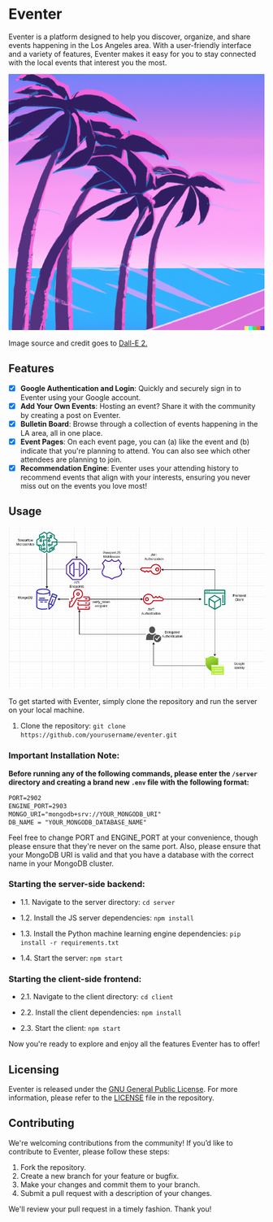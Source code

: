 # Eventer
Eventer is a platform designed to help you discover, organize, and share events happening in the Los Angeles area. With a user-friendly interface and a variety of features, Eventer makes it easy for you to stay connected with the local events that interest you the most.

![](/client/public/android-chrome-512x512.png)

Image source and credit goes to [Dall-E 2.](https://labs.openai.com/)

## Features

- [x] **Google Authentication and Login**: Quickly and securely sign in to Eventer using your Google account.
- [x] **Add Your Own Events**: Hosting an event? Share it with the community by creating a post on Eventer.
- [x] **Bulletin Board**: Browse through a collection of events happening in the LA area, all in one place.
- [x] **Event Pages**: On each event page, you can (a) like the event and (b) indicate that you're planning to attend. You can also see which other attendees are planning to join.
- [x] **Recommendation Engine**: Eventer uses your attending history to recommend events that align with your interests, ensuring you never miss out on the events you love most!

## Usage

![alt text](https://github.com/konstantintzt/eventer/blob/main/blockdiagram.png)

To get started with Eventer, simply clone the repository and run the server on your local machine.
1. Clone the repository: `git clone https://github.com/yourusername/eventer.git`

### **Important Installation Note:**
**Before running any of the following commands, please enter the `/server` directory and creating a brand new `.env` file with the following format:**

```.env
PORT=2902
ENGINE_PORT=2903   
MONGO_URI="mongodb+srv://YOUR_MONGODB_URI"
DB_NAME = "YOUR_MONGODB_DATABASE_NAME"
```

Feel free to change PORT and ENGINE_PORT at your convenience, though please ensure that they're never on the same port. Also, please ensure that your MongoDB URI is valid and that you have a database with the correct name in your MongoDB cluster.

### Starting the server-side backend:
- 1.1. Navigate to the server directory: `cd server`

- 1.2. Install the JS server dependencies: `npm install`

- 1.3. Install the Python machine learning engine dependencies: `pip install -r requirements.txt`

- 1.4. Start the server: `npm start`

### Starting the client-side frontend:
- 2.1. Navigate to the client directory: `cd client`

- 2.2. Install the client dependencies: `npm install`

- 2.3. Start the client: `npm start`

Now you're ready to explore and enjoy all the features Eventer has to offer!

## Licensing
Eventer is released under the [GNU General Public License](https://www.gnu.org/licenses/gpl-3.0.en.html). For more information, please refer to the [LICENSE](/LICENSE) file in the repository.

## Contributing
We're welcoming contributions from the community! If you’d like to contribute to Eventer, please follow these steps:

1. Fork the repository.
2. Create a new branch for your feature or bugfix.
3. Make your changes and commit them to your branch.
4. Submit a pull request with a description of your changes.

We'll review your pull request in a timely fashion. Thank you!
